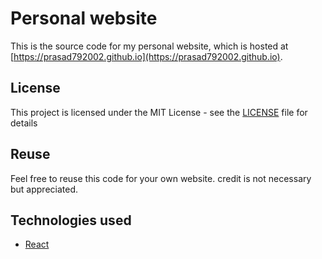 # Personal website

This is the source code for my personal website, which is hosted at [https://prasad792002.github.io](https://prasad792002.github.io).

## License

This project is licensed under the MIT License - see the [LICENSE](LICENSE) file for details

## Reuse

Feel free to reuse this code for your own website. credit is not necessary but appreciated.

## Technologies used

- [React](https://reactjs.org/)
